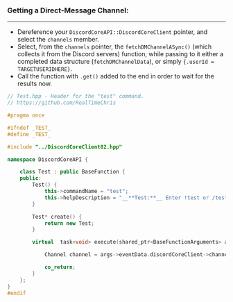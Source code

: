 ### **Getting a Direct-Message Channel:**
---
- Dereference your `DiscordCoreAPI::DiscordCoreClient` pointer, and select the `channels` member.
- Select, from the `channels` pointer, the `fetchDMChannelASync()` (which collects it from the Discord servers) function, while passing to it either a completed data structure (`fetchDMChannelData`), or simply `{.userId = TARGETUSERIDHERE}`.
- Call the function with `.get()` added to the end in order to wait for the results now.

```cpp
// Test.hpp - Header for the "test" command.
// https://github.com/RealTimeChris

#pragma once

#ifndef _TEST_
#define _TEST_

#include "../DiscordCoreClient02.hpp"

namespace DiscordCoreAPI {

	class Test : public BaseFunction {
	public:
		Test() {
			this->commandName = "test";
			this->helpDescription = "__**Test:**__ Enter !test or /test to run this command!";
		}

		Test* create() {
			return new Test;
		}

		virtual  task<void> execute(shared_ptr<BaseFunctionArguments> args) {

			Channel channel = args->eventData.discordCoreClient->channels->fetchDMChannelAsync({ .userId = args->eventData.getAuthorId() }).get();

			co_return;
		}
	};
}
#endif
```
